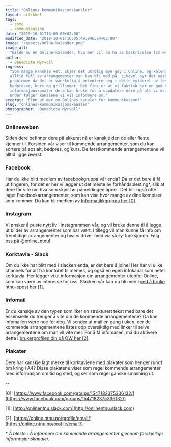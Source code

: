 ```yaml
---
title: "Onlines kommunikasjonskanaler"
layout: artikkel
tags:
  - some
  - kommunikasjon
date: "2019-10-01T16:00:00+02:00"
modified_date: "2019-10-01T16:05:49.946564+02:00"
image: "/assets/Onlne-kalender.png"
image_alt:
  "Bilde av en Online-kalender, hva mer vil du ha av beskrivelse lzm what what"
author:
  - Benedicte Myrvoll
ingress:
  "Som mange kanskje vet, skjer det utrolig mye gøy i Online, og kalenderen er
  alltid full av arrangementer man kan bli med på. Likevel byr det også på
  problemer da det er vanskelig å orientere seg i dette mylderet av fester,
  bedpreser, kurs og grillinger. Det fine er at vi faktisk har en god del
  informasjonskanaler dere kan bruke for å oppdatere dere på alt vi driver med.
  Under følger kanalene vi vil informere om."
excerpt: "Finn ut mer om Onlines kanaler for kommunikasjon!"
slug: "onlines-kommunikasjonskanaler"
photographer: "Benedicte Myrvoll"
---
```


### Onlineweben

Siden dere befinner dere på akkurat nå er kanskje den de aller fleste kjenner
til. Forsiden vår viser til kommende arrangementer, som du kan sortere på
sosialt, bedpres, og kurs. De førstkommende arrangementene vil alltid ligge
øverst.

### Facebook

Har du ikke blitt medlem av facebookgruppa vår enda? Da er det bare å få ut
fingeren, for det er her vi legger ut det meste av forhåndsblesting\*, slik at
dere får vite om hva som skjer før påmeldingen åpner. Det blir også ofte laget
Facebookarrangementer, som kan vise hvor mange av dine kompiser som kommer. Du
kan bli medlem av
[Informatikkgruppa her [0]](https://www.facebook.com/groups/1547182375336132/).

### Instagram

Vi ønsker å puste nytt liv i instagrammen vår, og vil bruke denne til å legge ut
bilder av arrangementer som har vært. I tillegg vil man kunne få info om
fremtidige arrangementer og hva vi driver med via story-funksjonen. Følg oss på
@online_ntnu!

### Korktavla - Slack

Om du ikke har blitt med i slacken enda, er det bare å joine! Her har vi ulike
channels for alt fra kontoret til memes, og også en egen infokanal som heter
korktavla. Her legger vi ut informasjon om arrangementer utenfor Online, som kan
være av interesse for oss. Slacken vår kan du bli med i
[ved å bruke ntnu-epost her [1]](http://onlinentnu.slack.com).

### Infomail

Er du kanskje av den typen som liker en strukturert tekst med bare det
essensielle du trenger å vite om de kommende arrangementene? Da kan infomailen
være noe for deg. Vi sender ut mail en gang i uken, der de kommende
arrangementene listes opp oversiktlig med linker til selve arrangementene om man
vil vite mer. For å få infomailen, må du aktivere dette i
[brukerprofilen din på OW her [2]](https://online.ntnu.no/profile/email/).

### Plakater

Dere har kanskje lagt merke til korktavlene med plakater som henger rundt om
kring i A4? Disse plakatene viser som regel kommende arrangementer med
informasjon om tid og sted, og ser som regel ganske smashing ut.

--

\[0]:
[https://www.facebook.com/groups/1547182375336132/](https://www.facebook.com/groups/1547182375336132/)

\[1]: [http://onlinentnu.slack.com](http://onlinentnu.slack.com)

\[2]:
[https://online.ntnu.no/profile/email/](https://online.ntnu.no/profile/email/)

\* _Å bleste : Å informere om kommende arrangementer gjennom forskjellige
informasjonskanaler._
